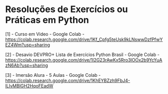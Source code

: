 # Resoluções de Exercícios ou Práticas em Python

[1] - Curso em Video - Google Colab - https://colab.research.google.com/drive/1Kf_Cpfg5teUsk9kLNswwDzfPfwYEZ4Wm?usp=sharing

[2] - Desavio DEVPRO+ Lista de Exercícios Python Brasil - Google Colab - https://colab.research.google.com/drive/1l2G23rAwKx5Rro3lOOx2b9YcYuAzN6Ab?usp=sharing

[3] - Imersão Alura -  5 Aulas - Google Colab - https://colab.research.google.com/drive/1KhEYBZzh9FbJ4-lLIvMBlGH2HqoFEadW
